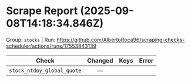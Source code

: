 # Scrape Report (2025-09-08T14:18:34.846Z)

Group: `stocks`  |  Run: https://github.com/AlbertoRoca96/scraping-checks-scheduler/actions/runs/17553843139

| Check | Changed | Keys | Error |
|---|:---:|:--|:--|
| `stock_ntdoy_global_quote` | — |  |  |
